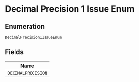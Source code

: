 
# Decimal Precision 1 Issue Enum

## Enumeration

`DecimalPrecision1IssueEnum`

## Fields

| Name |
|  --- |
| `DECIMALPRECISION` |

